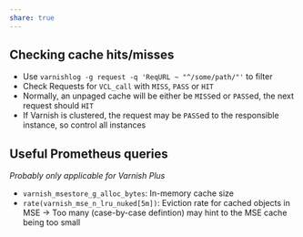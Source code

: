 ```yaml
---
share: true
---
```


## Checking cache hits/misses

* Use `varnishlog -g request -q 'ReqURL ~ "^/some/path/"'` to filter
* Check Requests for `VCL_call` with `MISS`, `PASS` or `HIT`
* Normally, an unpaged cache will be either be `MISS`ed or `PASS`ed, the next request should `HIT`
* If Varnish is clustered, the request may be `PASS`ed to the responsible instance, so control all instances

## Useful Prometheus queries

*Probably only applicable for Varnish Plus*

* `varnish_msestore_g_alloc_bytes`: In-memory cache size
* `rate(varnish_mse_n_lru_nuked[5m])`: Eviction rate for cached objects in MSE -> Too many (case-by-case defintion) may hint to the MSE cache being too small
